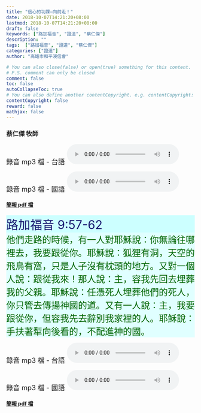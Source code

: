 ```yaml
---
title: "信心的功課—向前走！"
date: 2018-10-07T14:21:20+08:00
lastmod: 2018-10-07T14:21:20+08:00
draft: false
keywords: ["路加福音", "證道", "蔡仁傑"]
description: ""
tags:  ["路加福音", "證道", "蔡仁傑"]
categories: ["證道"]
author: "高雄市和平浸信會"

# You can also close(false) or open(true) something for this content.
# P.S. comment can only be closed
comment: false
toc: false
autoCollapseToc: true
# You can also define another contentCopyright. e.g. contentCopyright: "This is another copyright."
contentCopyright: false
reward: false
mathjax: false
---
```


### 蔡仁傑 牧師

<font size="4">錄音 mp3 檔 - 台語 </font>
<audio controls src="https://hbc.nctu.me/mp3-s/s20181007t.mp3"></audio>

<font size="4">錄音 mp3 檔 - 國語 </font>
<audio controls src="https://hbc.nctu.me/mp3-s/s20181007c.mp3"></audio>

#### [簡報 pdf 檔](/pdf-s/s20181007.pdf "信心的功課—向前走！")

<div style="background-color:#CCFFFF"><font size="6", color="#191970">
路加福音 9:57-62
</font>
</div>

<div style="background-color:#E0FFFF"><font size="5", color="#006400">
他們走路的時候，有一人對耶穌說：你無論往哪裡去，我要跟從你。耶穌說：狐狸有洞，天空的飛鳥有窩，只是人子沒有枕頭的地方。又對一個人說：跟從我來！那人說：主，容我先回去埋葬我的父親。耶穌說：任憑死人埋葬他們的死人，你只管去傳揚神國的道。又有一人說：主，我要跟從你，但容我先去辭別我家裡的人。耶穌說：手扶著犁向後看的，不配進神的國。
</font>
</div>

<font size="4">錄音 mp3 檔 - 台語 </font>
<audio controls src="https://hbc.nctu.me/mp3-s/s20181007t.mp3"></audio>

<font size="4">錄音 mp3 檔 - 國語 </font>
<audio controls src="https://hbc.nctu.me/mp3-s/s20181007c.mp3"></audio>

#### [簡報 pdf 檔](/pdf-s/s20181007.pdf "信心的功課—向前走！")